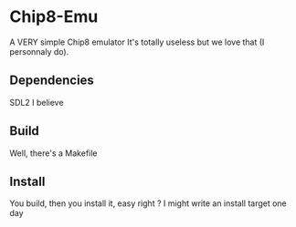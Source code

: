 # Chip8-Emu
A VERY simple Chip8 emulator
It's totally useless but we love that (I personnaly do).

## Dependencies
SDL2 I believe

## Build
Well, there's a Makefile

## Install
You build, then you install it, easy right ?
I might write an install target one day
